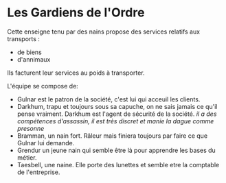 # Les Gardiens de l'Ordre

Cette enseigne tenu par des nains propose des services relatifs aux transports :
- de biens
- d'annimaux


Ils facturent leur services au poids à transporter.

L'équipe se compose de:
- Gulnar est le patron de la société, c'est lui qui acceuil les clients.
- Darkhum, trapu et toujours sous sa capuche, on ne sais jamais ce qu'il pense vraiment.
Darkhum est l'agent de sécurité de la société.
*il a des compétences d'assassin, il est très discret et manie la dague comme presonne*
- Bramman, un nain fort. Râleur mais finiera toujours par faire ce que Gulnar lui demande.
- Grendur un jeune nain qui semble être là pour apprendre les bases du métier.
- Taesbell, une naine. Elle porte des lunettes et semble etre la comptable de l'entreprise.

